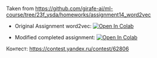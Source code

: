 Taken from https://github.com/girafe-ai/ml-course/tree/23f_ysda/homeworks/assignment14_word2vec

* Original Assignment word2vec: [![Open In Colab](https://colab.research.google.com/assets/colab-badge.svg)](https://colab.research.google.com/github/girafe-ai/ml-course/blob/23f_ysda/homeworks/assignment14_word2vec/assignment_word2vec.ipynb)

* Modified completed assignment: [![Open In Colab](https://colab.research.google.com/assets/colab-badge.svg)](https://colab.research.google.com/drive/1yhpjpq6-zm_bLd8oyLJVnWaPzLI4ubSN?usp=sharing)

Контест: https://contest.yandex.ru/contest/62806
